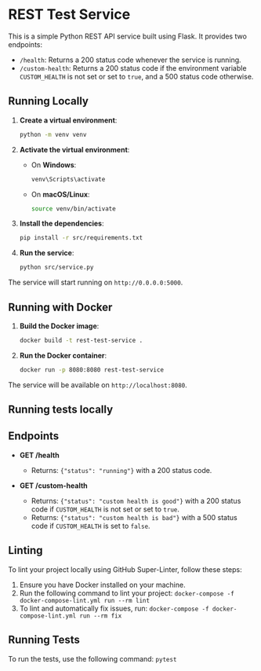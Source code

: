# REST Test Service

This is a simple Python REST API service built using Flask. It provides two endpoints:

- `/health`: Returns a 200 status code whenever the service is running.
- `/custom-health`: Returns a 200 status code if the environment variable `CUSTOM_HEALTH` is not set or set to `true`, and a 500 status code otherwise.

## Running Locally

1. **Create a virtual environment**:

   ```sh
   python -m venv venv
   ```

2. **Activate the virtual environment**:

   - On **Windows**:
     ```sh
     venv\Scripts\activate
     ```
   - On **macOS/Linux**:
     ```sh
     source venv/bin/activate
     ```

3. **Install the dependencies**:

   ```sh
   pip install -r src/requirements.txt
   ```

4. **Run the service**:
   ```sh
   python src/service.py
   ```

The service will start running on `http://0.0.0.0:5000`.

## Running with Docker

1. **Build the Docker image**:

   ```sh
   docker build -t rest-test-service .
   ```

2. **Run the Docker container**:
   ```sh
   docker run -p 8080:8080 rest-test-service
   ```

The service will be available on `http://localhost:8080`.

## Running tests locally

## Endpoints

- **GET /health**

  - Returns: `{"status": "running"}` with a 200 status code.

- **GET /custom-health**
  - Returns: `{"status": "custom health is good"}` with a 200 status code if `CUSTOM_HEALTH` is not set or set to `true`.
  - Returns: `{"status": "custom health is bad"}` with a 500 status code if `CUSTOM_HEALTH` is set to `false`.

## Linting

To lint your project locally using GitHub Super-Linter, follow these steps:

1. Ensure you have Docker installed on your machine.
2. Run the following command to lint your project: `docker-compose -f docker-compose-lint.yml run --rm lint`
3. To lint and automatically fix issues, run: `docker-compose -f docker-compose-lint.yml run --rm fix`

## Running Tests

To run the tests, use the following command: `pytest`
